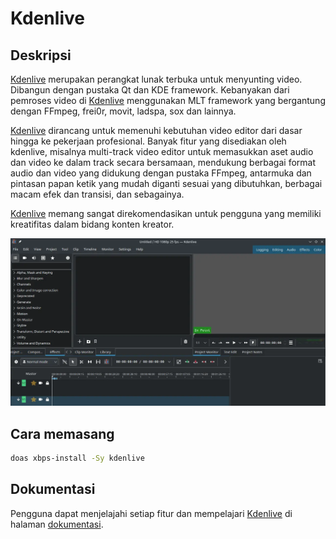 # Kdenlive

## Deskripsi

[Kdenlive] merupakan perangkat lunak terbuka untuk menyunting video. Dibangun dengan pustaka Qt dan KDE framework. Kebanyakan dari pemroses video di [Kdenlive] menggunakan MLT framework yang bergantung dengan FFmpeg, frei0r, movit, ladspa, sox dan lainnya.

[Kdenlive] dirancang untuk memenuhi kebutuhan video editor dari dasar hingga ke pekerjaan profesional. Banyak fitur yang disediakan oleh kdenlive, misalnya multi-track video editor untuk memasukkan aset audio dan video ke dalam track secara bersamaan, mendukung berbagai format audio dan video yang didukung dengan pustaka FFmpeg, antarmuka dan pintasan papan ketik yang mudah diganti sesuai yang dibutuhkan, berbagai macam efek dan transisi, dan sebagainya.

[Kdenlive] memang sangat direkomendasikan untuk pengguna yang memiliki kreatifitas dalam bidang konten kreator.

![KDEnlive LangitKetujuh OS](../../media/image/kdenlive-langitketujuh-id-2.webp)

## Cara memasang

```sh
doas xbps-install -Sy kdenlive
```

## Dokumentasi

Pengguna dapat menjelajahi setiap fitur dan mempelajari [Kdenlive] di halaman [dokumentasi].

[Kdenlive]:https://kdenlive.org/en/
[dokumentasi]:https://docs.kdenlive.org/
